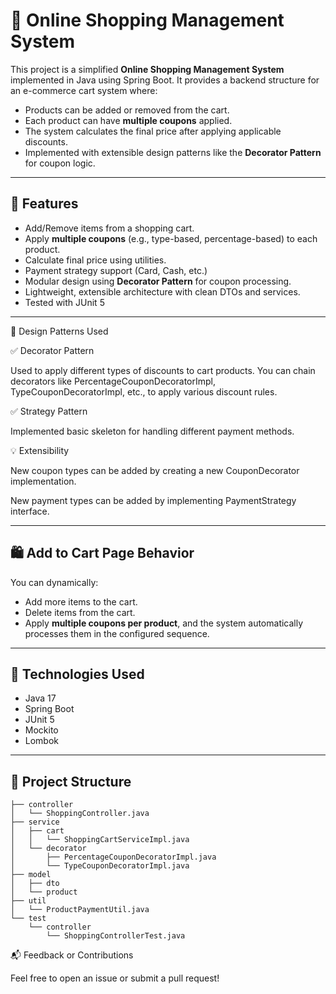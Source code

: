 
# 🛒 Online Shopping Management System

This project is a simplified **Online Shopping Management System** implemented in Java using Spring Boot. It provides a backend structure for an e-commerce cart system where:

- Products can be added or removed from the cart.
- Each product can have **multiple coupons** applied.
- The system calculates the final price after applying applicable discounts.
- Implemented with extensible design patterns like the **Decorator Pattern** for coupon logic.

---

## 🚀 Features

- Add/Remove items from a shopping cart.
- Apply **multiple coupons** (e.g., type-based, percentage-based) to each product.
- Calculate final price using utilities.
- Payment strategy support (Card, Cash, etc.)
- Modular design using **Decorator Pattern** for coupon processing.
- Lightweight, extensible architecture with clean DTOs and services.
- Tested with JUnit 5

---

🧱 Design Patterns Used

✅ Decorator Pattern

Used to apply different types of discounts to cart products. You can chain decorators like PercentageCouponDecoratorImpl, TypeCouponDecoratorImpl, etc., to apply various discount rules.

✅ Strategy Pattern

Implemented basic skeleton for handling different payment methods.

💡 Extensibility

New coupon types can be added by creating a new CouponDecorator implementation.

New payment types can be added by implementing PaymentStrategy interface.

---

## 🛍️ Add to Cart Page Behavior

You can dynamically:
- Add more items to the cart.
- Delete items from the cart.
- Apply **multiple coupons per product**, and the system automatically processes them in the configured sequence.

---

## 🔧 Technologies Used

- Java 17
- Spring Boot
- JUnit 5
- Mockito
- Lombok

---

## 📁 Project Structure

```
├── controller
│   └── ShoppingController.java
├── service
│   ├── cart
│   │   └── ShoppingCartServiceImpl.java
│   └── decorator
│       ├── PercentageCouponDecoratorImpl.java
│       └── TypeCouponDecoratorImpl.java
├── model
│   ├── dto
│   └── product
├── util
│   └── ProductPaymentUtil.java
└── test
    └── controller
        └── ShoppingControllerTest.java
```

📬 Feedback or Contributions

Feel free to open an issue or submit a pull request!
